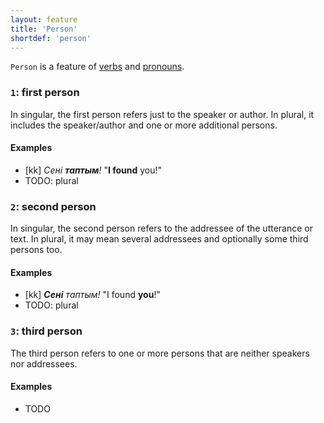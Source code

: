 ```yaml
---
layout: feature
title: 'Person'
shortdef: 'person'
---
```


`Person` is a feature of [verbs](u-pos/VERB) and [pronouns](u-pos/PRON).

### `1`: first person

In singular, the first person refers just to the speaker or author.
In plural, it includes the speaker/author and one or more additional
persons.

#### Examples

* [kk] _Сені <b>таптым</b>!_ "<b>I found</b> you!"
* TODO: plural

### `2`: second person

In singular, the second person refers to the addressee of the utterance
or text. In plural, it may mean several addressees and optionally some
third persons too.

#### Examples

* [kk] _<b>Сені</b> таптым!_ "I found <b>you</b>!"
* TODO: plural

### `3`: third person

The third person refers to one or more persons that are neither speakers
nor addressees.

#### Examples

* TODO
